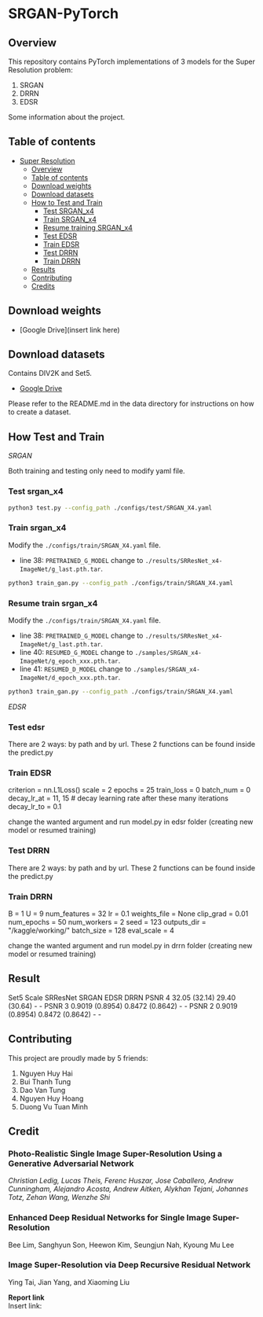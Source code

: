 # SRGAN-PyTorch

## Overview

This repository contains PyTorch implementations of 3 models for the Super Resolution problem:
1. SRGAN
2. DRRN
3. EDSR

Some information about the project.

## Table of contents

- [Super Resolution](#srgan-pytorch)
    - [Overview](#overview)
    - [Table of contents](#table-of-contents)
    - [Download weights](#download-weights)
    - [Download datasets](#download-datasets)
    - [How to Test and Train](#how-to-test-and-train)
        - [Test SRGAN_x4](#test-srgan-x4)
        - [Train SRGAN_x4](#train-srgan-x4)
        - [Resume training SRGAN_x4](#resume-training-srgan-x4)
        - [Test EDSR](#test-edsr)
        - [Train EDSR](#train-edsr)
        - [Test DRRN](#test-drrn)
        - [Train DRRN](#train-drrn)
    - [Results](#results)
    - [Contributing](#contributing)
    - [Credits](#credits)

## Download weights

- [Google Drive](insert link here)

## Download datasets

Contains DIV2K and Set5.

- [Google Drive](https://drive.google.com/drive/folders/1A6lzGeQrFMxPqJehK9s37ce-tPDj20mD?usp=sharing)

Please refer to the README.md in the data directory for instructions on how to create a dataset.

## How Test and Train

*SRGAN*

Both training and testing only need to modify yaml file. 

### Test srgan_x4

```bash
python3 test.py --config_path ./configs/test/SRGAN_X4.yaml
```

### Train srgan_x4

Modify the `./configs/train/SRGAN_X4.yaml` file.

- line 38: `PRETRAINED_G_MODEL` change to `./results/SRResNet_x4-ImageNet/g_last.pth.tar`.

```bash
python3 train_gan.py --config_path ./configs/train/SRGAN_X4.yaml
```

### Resume train srgan_x4

Modify the `./configs/train/SRGAN_X4.yaml` file.

- line 38: `PRETRAINED_G_MODEL` change to `./results/SRResNet_x4-ImageNet/g_last.pth.tar`.
- line 40: `RESUMED_G_MODEL` change to `./samples/SRGAN_x4-ImageNet/g_epoch_xxx.pth.tar`.
- line 41: `RESUMED_D_MODEL` change to `./samples/SRGAN_x4-ImageNet/d_epoch_xxx.pth.tar`.

```bash
python3 train_gan.py --config_path ./configs/train/SRGAN_X4.yaml
```

*EDSR*

### Test edsr
There are 2 ways: by path and by url. These 2 functions can be found inside the predict.py

### Train EDSR
criterion = nn.L1Loss()
scale = 2
epochs = 25
train_loss = 0
batch_num = 0
decay_lr_at = 11, 15   # decay learning rate after these many iterations
decay_lr_to = 0.1

change the wanted argument and run model.py in edsr folder (creating new model or resumed training)

### Test DRRN
There are 2 ways: by path and by url. These 2 functions can be found inside the predict.py

### Train DRRN
B = 1
U = 9
num_features = 32
lr = 0.1
weights_file = None
clip_grad = 0.01
num_epochs = 50
num_workers = 2
seed = 123
outputs_dir = "/kaggle/working/"
batch_size = 128
eval_scale = 4

change the wanted argument and run model.py in drrn folder (creating new model or resumed training)

## Result

Set5	Scale	SRResNet	SRGAN	EDSR	DRRN
PSNR	4	32.05 (32.14)	29.40 (30.64)	-	-
PSNR	3	0.9019 (0.8954)	0.8472 (0.8642)	-	-
PSNR	2	0.9019 (0.8954)	0.8472 (0.8642)	-	-


## Contributing

This project are proudly made by 5 friends:
1. Nguyen Huy Hai 
2. Bui Thanh Tung 
3. Dao Van Tung 
4. Nguyen Huy Hoang 
5. Duong Vu Tuan Minh

## Credit

### Photo-Realistic Single Image Super-Resolution Using a Generative Adversarial Network

_Christian Ledig, Lucas Theis, Ferenc Huszar, Jose Caballero, Andrew Cunningham, Alejandro Acosta, Andrew Aitken, Alykhan Tejani, Johannes Totz, Zehan
Wang, Wenzhe Shi_ <br>

### Enhanced Deep Residual Networks for Single Image Super-Resolution

Bee Lim, Sanghyun Son, Heewon Kim, Seungjun Nah, Kyoung Mu Lee <br>

### Image Super-Resolution via Deep Recursive Residual Network

Ying Tai, Jian Yang, and Xiaoming Liu <br>

**Report link** <br>
Insert link: 